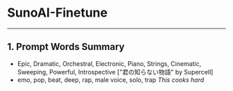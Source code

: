# SunoAI-Finetune

---

## 1. Prompt Words Summary
- Epic, Dramatic, Orchestral, Electronic, Piano, Strings, Cinematic, Sweeping, Powerful, Introspective ["君の知らない物語" by Supercell]
- emo, pop, beat, deep, rap, male voice, solo, trap *This cooks hard*
